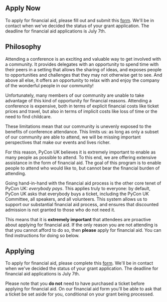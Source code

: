 ## Apply Now

To apply for financial aid, please fill out and submit this [form](). We'll be in contact when we've decided the status of your grant application. The deadline for financial aid applications is July 7th.

## Philosophy
Attending a conference is an exciting and valuable way to get involved with a community. It provides delegates with an opportunity to spend time with their peers in a setting that allows the sharing of ideas, and exposes people to opportunities and challenges that they may not otherwise get to see. And above all else, it offers an opportunity to relax with and enjoy the company of the wonderful people in our community!

Unfortunately, many members of our community are unable to take advantage of this kind of opportunity for financial reasons. Attending a conference is expensive, both in terms of explicit financial costs like ticket prices and travel, but also in terms of implicit costs like loss of time or the need to find childcare.

These limitations mean that our community is unevenly exposed to the benefits of conference attendance. This limits us: as long as only a subset of our community are able to attend, we will be missing important perspectives that make our events and lives richer.

For this reason, PyCon UK believes it is extremely important to enable as many people as possible to attend. To this end, we are offering extensive assistance in the form of financial aid. The goal of this program is to enable people to attend who would like to, but cannot bear the financial burden of attending.

Going hand-in-hand with the financial aid process is the other core tenet of PyCon UK: *everybody pays*. This applies truly to everyone: by default, PyCon UK asks that everybody buys a ticket, including the PyCon UK Committee, all speakers, and all volunteers. This system allows us to support our substantial financial aid process, and ensures that discounted admission is not granted to those who do not need it.

This means that it is **extremely important** that attendees are proactive about applying for financial aid. If the only reason you are not attending is that you cannot afford to do so, then **please** apply for financial aid. You can find instructions for doing so below.

## Applying
To apply for financial aid, please complete this [form](). We'll be in contact when we've decided the status of your grant application. The deadline for financial aid applications is July 7th.

Please note that you **do not** need to have purchased a ticket before applying for financial aid. On our financial aid form you'll be able to ask that a ticket be set aside for you, conditional on your grant being processed.
